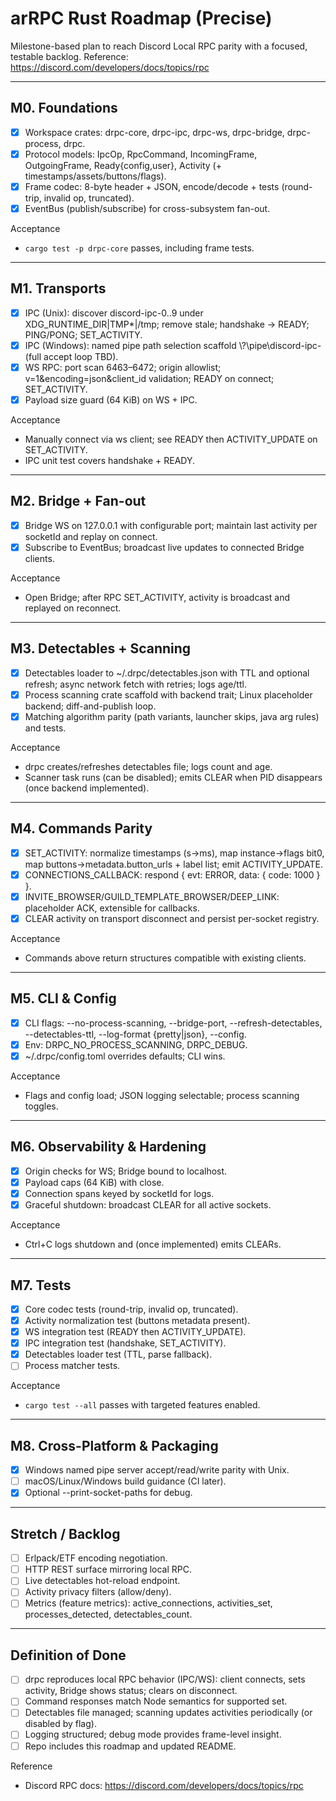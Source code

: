 # arRPC Rust Roadmap (Precise)

Milestone-based plan to reach Discord Local RPC parity with a focused, testable backlog. Reference: <https://discord.com/developers/docs/topics/rpc>

---

## M0. Foundations

- [x] Workspace crates: drpc-core, drpc-ipc, drpc-ws, drpc-bridge, drpc-process, drpc.
- [x] Protocol models: IpcOp, RpcCommand, IncomingFrame, OutgoingFrame, Ready{config,user}, Activity (+ timestamps/assets/buttons/flags).
- [x] Frame codec: 8-byte header + JSON, encode/decode + tests (round-trip, invalid op, truncated).
- [x] EventBus (publish/subscribe) for cross-subsystem fan-out.

Acceptance

- `cargo test -p drpc-core` passes, including frame tests.

---

## M1. Transports

- [x] IPC (Unix): discover discord-ipc-0..9 under XDG_RUNTIME_DIR|TMP\*|/tmp; remove stale; handshake → READY; PING/PONG; SET_ACTIVITY.
- [x] IPC (Windows): named pipe path selection scaffold \\?\\pipe\\discord-ipc-<n> (full accept loop TBD).
- [x] WS RPC: port scan 6463–6472; origin allowlist; v=1&encoding=json&client_id validation; READY on connect; SET_ACTIVITY.
- [x] Payload size guard (64 KiB) on WS + IPC.

Acceptance

- Manually connect via ws client; see READY then ACTIVITY_UPDATE on SET_ACTIVITY.
- IPC unit test covers handshake + READY.

---

## M2. Bridge + Fan-out

- [x] Bridge WS on 127.0.0.1 with configurable port; maintain last activity per socketId and replay on connect.
- [x] Subscribe to EventBus; broadcast live updates to connected Bridge clients.

Acceptance

- Open Bridge; after RPC SET_ACTIVITY, activity is broadcast and replayed on reconnect.

---

## M3. Detectables + Scanning

- [x] Detectables loader to ~/.drpc/detectables.json with TTL and optional refresh; async network fetch with retries; logs age/ttl.
- [x] Process scanning crate scaffold with backend trait; Linux placeholder backend; diff-and-publish loop.
- [x] Matching algorithm parity (path variants, launcher skips, java arg rules) and tests.

Acceptance

- drpc creates/refreshes detectables file; logs count and age.
- Scanner task runs (can be disabled); emits CLEAR when PID disappears (once backend implemented).

---

## M4. Commands Parity

- [x] SET_ACTIVITY: normalize timestamps (s→ms), map instance→flags bit0, map buttons→metadata.button_urls + label list; emit ACTIVITY_UPDATE.
- [x] CONNECTIONS_CALLBACK: respond { evt: ERROR, data: { code: 1000 } }.
- [x] INVITE_BROWSER/GUILD_TEMPLATE_BROWSER/DEEP_LINK: placeholder ACK, extensible for callbacks.
- [x] CLEAR activity on transport disconnect and persist per-socket registry.

Acceptance

- Commands above return structures compatible with existing clients.

---

## M5. CLI & Config

- [x] CLI flags: --no-process-scanning, --bridge-port, --refresh-detectables, --detectables-ttl, --log-format {pretty|json}, --config.
- [x] Env: DRPC_NO_PROCESS_SCANNING, DRPC_DEBUG.
- [x] ~/.drpc/config.toml overrides defaults; CLI wins.

Acceptance

- Flags and config load; JSON logging selectable; process scanning toggles.

---

## M6. Observability & Hardening

- [x] Origin checks for WS; Bridge bound to localhost.
- [x] Payload caps (64 KiB) with close.
- [x] Connection spans keyed by socketId for logs.
- [x] Graceful shutdown: broadcast CLEAR for all active sockets.

Acceptance

- Ctrl+C logs shutdown and (once implemented) emits CLEARs.

---

## M7. Tests

- [x] Core codec tests (round-trip, invalid op, truncated).
- [x] Activity normalization test (buttons metadata present).
- [x] WS integration test (READY then ACTIVITY_UPDATE).
- [x] IPC integration test (handshake, SET_ACTIVITY).
- [x] Detectables loader test (TTL, parse fallback).
- [ ] Process matcher tests.

Acceptance

- `cargo test --all` passes with targeted features enabled.

---

## M8. Cross-Platform & Packaging

- [x] Windows named pipe server accept/read/write parity with Unix.
- [ ] macOS/Linux/Windows build guidance (CI later).
- [x] Optional --print-socket-paths for debug.

---

## Stretch / Backlog

- [ ] Erlpack/ETF encoding negotiation.
- [ ] HTTP REST surface mirroring local RPC.
- [ ] Live detectables hot-reload endpoint.
- [ ] Activity privacy filters (allow/deny).
- [ ] Metrics (feature metrics): active_connections, activities_set, processes_detected, detectables_count.

---

## Definition of Done

- [ ] drpc reproduces local RPC behavior (IPC/WS): client connects, sets activity, Bridge shows status; clears on disconnect.
- [ ] Command responses match Node semantics for supported set.
- [ ] Detectables file managed; scanning updates activities periodically (or disabled by flag).
- [ ] Logging structured; debug mode provides frame-level insight.
- [ ] Repo includes this roadmap and updated README.

Reference

- Discord RPC docs: <https://discord.com/developers/docs/topics/rpc>
